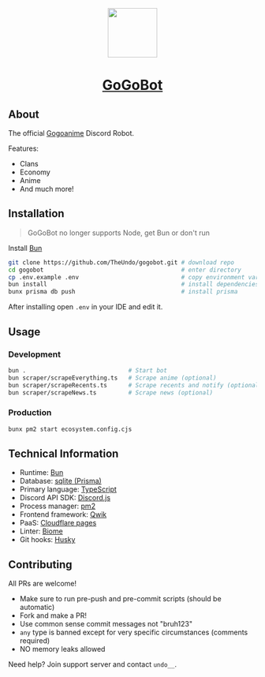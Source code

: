<div align="center">
  <img align="center" src="https://bot.undo.club/logo-small.png" width="100" />
  <center>
    <a href="https://bot.undo.club"><h1 align="center">GoGoBot</h1></a>
  </center>
</div>

## About

The official [Gogoanime](https://anitaku.so) Discord Robot.

Features:

- Clans
- Economy
- Anime
- And much more!

## Installation

> GoGoBot no longer supports Node, get Bun or don't run

Install [Bun](https://bun.sh)

```sh
git clone https://github.com/TheUndo/gogobot.git # download repo
cd gogobot                                       # enter directory
cp .env.example .env                             # copy environment variables
bun install                                      # install dependencies
bunx prisma db push                              # install prisma
```

After installing open `.env` in your IDE and edit it.

## Usage

### Development

```sh
bun .                             # Start bot
bun scraper/scrapeEverything.ts   # Scrape anime (optional)
bun scraper/scrapeRecents.ts      # Scrape recents and notify (optional)
bun scraper/scrapeNews.ts         # Scrape news (optional)
```

### Production

```sh
bunx pm2 start ecosystem.config.cjs
```

## Technical Information

- Runtime: [Bun](https://bun.sh)
- Database: [sqlite (Prisma)](https://www.prisma.io/)
- Primary language: [TypeScript](https://www.typescriptlang.org/)
- Discord API SDK: [Discord.js](https://discord.js.org)
- Process manager: [pm2](https://pm2.io/)
- Frontend framework: [Qwik](https://qwik.dev)
- PaaS: [Cloudflare pages](https://pages.dev)
- Linter: [Biome](https://biomejs.dev/)
- Git hooks: [Husky](https://typicode.github.io/husky/)

## Contributing

All PRs are welcome!

- Make sure to run pre-push and pre-commit scripts (should be automatic)
- Fork and make a PR!
- Use common sense commit messages not "bruh123"
- `any` type is banned except for very specific circumstances (comments required)
- NO memory leaks allowed

Need help? Join support server and contact `undo__`.
